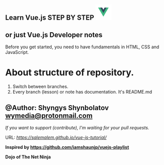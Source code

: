 ## Learn Vue.js STEP BY STEP <img src="https://raw.githubusercontent.com/vuejs/art/master/logo.png" width=50px title="Learn Vue.js STEP BY STEP">

## or just Vue.js Developer notes

Before you get started, you need to have fundamentals in HTML, CSS and JavaScript.

# About structure of repository.
1. Switch between branches. 
2. Every branch (lesson) or note has documentation. It's README.md

 @Author: Shyngys Shynbolatov wymedia@protonmail.com
---
_If you want to support (contribute), I'm waiting for your pull requests._ 

URL: *https://salemalem.github.io/vue-js-tutorial/*

**Inspired by https://github.com/iamshaunjp/vuejs-playlist**

**Dojo of The Net Ninja**
